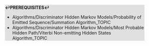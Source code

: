 <div style="margin:2em; background-color: #e0e0e0;">

<strong>↩PREREQUISITES↩</strong>

 * Algorithms/Discriminator Hidden Markov Models/Probability of Emitted Sequence/Summation Algorithm_TOPIC
 * Algorithms/Discriminator Hidden Markov Models/Most Probable Hidden Path/Viterbi Non-emitting Hidden States Algorithm_TOPIC

</div>

